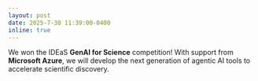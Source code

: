 ```yaml
---
layout: post
date: 2025-7-30 11:39:00-0400
inline: true
---
```


We won the IDEaS <b>GenAI for Science</b> competition! With support from <b>Microsoft Azure</b>, we will develop the next generation of agentic AI tools to accelerate scientific discovery.


